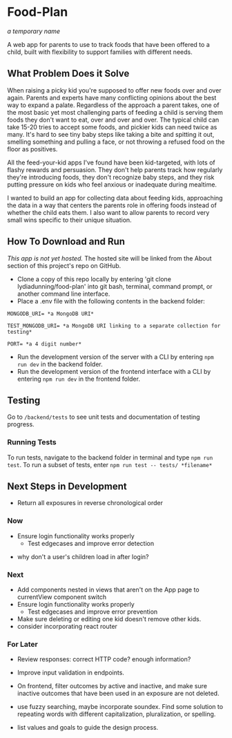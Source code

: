 # Food-Plan

*a temporary name*

A web app for parents to use to track foods that have been offered to a child, built with flexibility to support families with different needs.

## What Problem Does it Solve

When raising a picky kid you're supposed to offer new foods over and over again. 
Parents and experts have many conflicting opinions about the best way to expand a palate. Regardless of the approach a parent takes, one of the most basic yet most challenging parts of feeding a child is serving them foods they don't want to eat, over and over and over.  The typical child can take 15-20 tries to accept some foods, and pickier kids can need twice as many.  It's hard to see tiny baby steps like taking a bite and spitting it out, smelling something and pulling a face, or not throwing a refused food on the floor as positives. 

All the feed-your-kid apps I've found have been kid-targeted, with lots of flashy rewards and persuasion. 
They don't help parents track how regularly they're introducing foods, they don't recognize baby steps, and they risk putting pressure on kids who feel anxious or inadequate during mealtime.

I wanted to build an app for collecting data about feeding kids, approaching the data in a way that centers the parents role in offering foods instead of whether the child eats them. I also want to allow parents to record very small wins specific to their unique situation.

## How To Download and Run

*This app is not yet hosted.*
The hosted site will be linked from the About section of this project's repo on GitHub.

* Clone a copy of this repo locally by entering 'git clone lydiadunning/food-plan' into git bash, terminal, command prompt, or another command line interface.
* Place a .env file with the following contents in the backend folder:
```
MONGODB_URI= *a MongoDB URI*

TEST_MONGODB_URI= *a MongoDB URI linking to a separate collection for testing*

PORT= *a 4 digit number*
```
* Run the development version of the server with a CLI by entering `npm run dev` in the backend folder.
* Run the development version of the frontend interface with a CLI by entering `npm run dev` in the frontend folder.

## Testing

Go to `/backend/tests` to see unit tests and documentation of testing progress.

### Running Tests

To run tests, navigate to the backend folder in terminal and type `npm run test`. To run a subset of tests, enter `npm run test -- tests/ *filename* `
## Next Steps in Development
* Return all exposures in reverse chronological order

### Now
* Ensure login functionality works properly
  * Test edgecases and improve error detection
- why don't a user's children load in after login?

### Next
* Add components nested in views that aren't on the App page to currentView component switch
* Ensure login functionality works properly
  * Test edgecases and improve error prevention
* Make sure deleting or editing one kid doesn't remove other kids.
* consider incorporating react router


### For Later
* Review responses: correct HTTP code? enough information? 

* Improve input validation in endpoints.

* On frontend, filter outcomes by active and inactive, and make sure inactive outcomes that have been used in an exposure are not deleted.

* use fuzzy searching, maybe incorporate soundex. Find some solution to repeating words with different capitalization, pluralization, or spelling.

* list values and goals to guide the design process.

